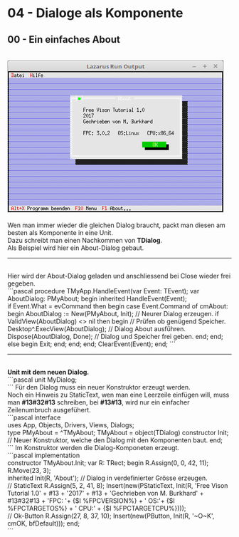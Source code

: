 # 04 - Dialoge als Komponente
## 00 - Ein einfaches About
<br>
<img src="image.png" alt="Selfhtml"><br><br>
Wen man immer wieder die gleichen Dialog braucht, packt man diesen am besten als Komponente in eine Unit.<br>
Dazu schreibt man einen Nachkommen von <b>TDialog</b>.<br>
Als Beispiel wird hier ein About-Dialog gebaut.<br>
<hr><br>
Hier wird der About-Dialog geladen und anschliessend bei Close wieder frei gegeben.<br>
```pascal
  procedure TMyApp.HandleEvent(var Event: TEvent);
  var
    AboutDialog: PMyAbout;
  begin
    inherited HandleEvent(Event);
<br>
    if Event.What = evCommand then begin
      case Event.Command of
        cmAbout: begin
          AboutDialog := New(PMyAbout, Init);         // Neurer Dialog erzeugen.
          if ValidView(AboutDialog) <> nil then begin // Prüfen ob genügend Speicher.
            Desktop^.ExecView(AboutDialog);           // Dialog About ausführen.
            Dispose(AboutDialog, Done);               // Dialog und Speicher frei geben.
          end;
        end;
        else begin
          Exit;
        end;
      end;
    end;
    ClearEvent(Event);
  end;
```
<hr><br>
<b>Unit mit dem neuen Dialog.</b><br>
```pascal
unit MyDialog;
<br>
```
Für den Dialog muss ein neuer Konstruktor erzeugt werden.<br>
Noch ein Hinweis zu StaticText, wen man eine Leerzeile einfügen will, muss man <b>#13#32#13</b> schreiben, bei <b>#13#13</b>, wird nur ein einfacher Zeilenumbruch ausgefühert.<br>
```pascal
interface
<br>
uses
  App, Objects, Drivers, Views, Dialogs;
<br>
type
  PMyAbout = ^TMyAbout;
  TMyAbout = object(TDialog)
    constructor Init;  // Neuer Konstruktor, welche den Dialog mit den Komponenten baut.
  end;
<br>
```
Im Konstruktor werden die Dialog-Komponeten erzeugt.<br>
```pascal
implementation
<br>
constructor TMyAbout.Init;
var
  R: TRect;
begin
  R.Assign(0, 0, 42, 11);
  R.Move(23, 3);
<br>
  inherited Init(R, 'About');  // Dialog in verdefinierter Grösse erzeugen.
<br>
  // StaticText
  R.Assign(5, 2, 41, 8);
  Insert(new(PStaticText, Init(R,
    'Free Vison Tutorial 1.0' + #13 +
    '2017' + #13 +
    'Gechrieben von M. Burkhard' + #13#32#13 +
    'FPC: '+ {$I %FPCVERSION%} + '   OS:'+ {$I %FPCTARGETOS%} + '   CPU:' + {$I %FPCTARGETCPU%})));
<br>
  // Ok-Button
  R.Assign(27, 8, 37, 10);
  Insert(new(PButton, Init(R, '~O~K', cmOK, bfDefault)));
end;
<br>
```
<br>
